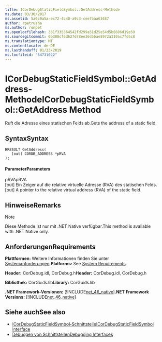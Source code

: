 ```yaml
---
title: ICorDebugStaticFieldSymbol::GetAddress-Methode
ms.date: 03/30/2017
ms.assetid: 5a6c9a5a-ec72-4c40-a9c3-cee7baa63687
author: rpetrusha
ms.author: ronpet
ms.openlocfilehash: 331f335364542fd299a51d25e54d5b6606d19e59
ms.sourcegitcommit: 6b308cf6d627d78ee36dbbae8972a310ac7fd6c8
ms.translationtype: MT
ms.contentlocale: de-DE
ms.lasthandoff: 01/23/2019
ms.locfileid: "54731022"
---
```

# <a name="icordebugstaticfieldsymbolgetaddress-method"></a><span data-ttu-id="d3fe9-102">ICorDebugStaticFieldSymbol::GetAddress-Methode</span><span class="sxs-lookup"><span data-stu-id="d3fe9-102">ICorDebugStaticFieldSymbol::GetAddress Method</span></span>
<span data-ttu-id="d3fe9-103">Ruft die Adresse eines statischen Felds ab.</span><span class="sxs-lookup"><span data-stu-id="d3fe9-103">Gets the address of a static field.</span></span>  
  
## <a name="syntax"></a><span data-ttu-id="d3fe9-104">Syntax</span><span class="sxs-lookup"><span data-stu-id="d3fe9-104">Syntax</span></span>  
  
```  
HRESULT GetAddress(  
   [out] CORDB_ADDRESS *pRVA  
);  
```  
  
#### <a name="parameters"></a><span data-ttu-id="d3fe9-105">Parameter</span><span class="sxs-lookup"><span data-stu-id="d3fe9-105">Parameters</span></span>  
 <span data-ttu-id="d3fe9-106">pRVA</span><span class="sxs-lookup"><span data-stu-id="d3fe9-106">pRVA</span></span>  
 <span data-ttu-id="d3fe9-107">[out] Ein Zeiger auf die relative virtuelle Adresse (RVA) des statischen Felds.</span><span class="sxs-lookup"><span data-stu-id="d3fe9-107">[out] A pointer to the relative virtual address (RVA) of the static field.</span></span>  
  
## <a name="remarks"></a><span data-ttu-id="d3fe9-108">Hinweise</span><span class="sxs-lookup"><span data-stu-id="d3fe9-108">Remarks</span></span>  
  
> [!NOTE]
>  <span data-ttu-id="d3fe9-109">Diese Methode ist nur mit .NET Native verfügbar.</span><span class="sxs-lookup"><span data-stu-id="d3fe9-109">This method is available with .NET Native only.</span></span>  
  
## <a name="requirements"></a><span data-ttu-id="d3fe9-110">Anforderungen</span><span class="sxs-lookup"><span data-stu-id="d3fe9-110">Requirements</span></span>  
 <span data-ttu-id="d3fe9-111">**Plattformen:** Weitere Informationen finden Sie unter [Systemanforderungen](../../../../docs/framework/get-started/system-requirements.md).</span><span class="sxs-lookup"><span data-stu-id="d3fe9-111">**Platforms:** See [System Requirements](../../../../docs/framework/get-started/system-requirements.md).</span></span>  
  
 <span data-ttu-id="d3fe9-112">**Header:** CorDebug.idl, CorDebug.h</span><span class="sxs-lookup"><span data-stu-id="d3fe9-112">**Header:** CorDebug.idl, CorDebug.h</span></span>  
  
 <span data-ttu-id="d3fe9-113">**Bibliothek:** CorGuids.lib</span><span class="sxs-lookup"><span data-stu-id="d3fe9-113">**Library:** CorGuids.lib</span></span>  
  
 <span data-ttu-id="d3fe9-114">**.NET Framework-Versionen:** [!INCLUDE[net_46_native](../../../../includes/net-46-native-md.md)]</span><span class="sxs-lookup"><span data-stu-id="d3fe9-114">**.NET Framework Versions:** [!INCLUDE[net_46_native](../../../../includes/net-46-native-md.md)]</span></span>  
  
## <a name="see-also"></a><span data-ttu-id="d3fe9-115">Siehe auch</span><span class="sxs-lookup"><span data-stu-id="d3fe9-115">See also</span></span>
- [<span data-ttu-id="d3fe9-116">ICorDebugStaticFieldSymbol-Schnittstelle</span><span class="sxs-lookup"><span data-stu-id="d3fe9-116">ICorDebugStaticFieldSymbol Interface</span></span>](../../../../docs/framework/unmanaged-api/debugging/icordebugstaticfieldsymbol-interface.md)
- [<span data-ttu-id="d3fe9-117">Debuggen von Schnittstellen</span><span class="sxs-lookup"><span data-stu-id="d3fe9-117">Debugging Interfaces</span></span>](../../../../docs/framework/unmanaged-api/debugging/debugging-interfaces.md)
